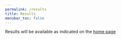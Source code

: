 ```yaml
---
permalink: /results
title: Results
menubar_toc: false
---
```

Results will be available as indicated on the [home page](/)
